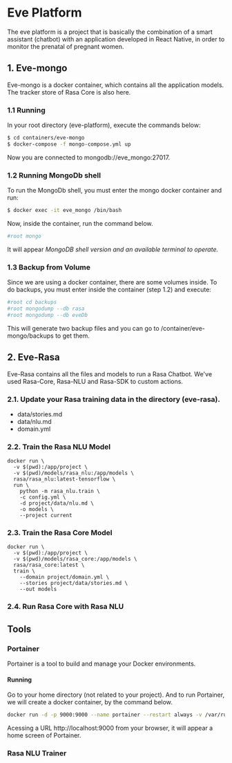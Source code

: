 # Eve Platform
The eve platform is a project that is basically the combination of a smart assistant (chatbot) with an application developed in React Native, in order to monitor the prenatal of pregnant women.

## 1. Eve-mongo
Eve-mongo is a docker container, which contains all the application models. The tracker store of Rasa Core is also here.

### 1.1 Running

In your root directory (eve-platform), execute the commands below:

```sh
$ cd containers/eve-mongo
$ docker-compose -f mongo-compose.yml up
```
Now you are connected to mongodb://eve_mongo:27017.

### 1.2 Running MongoDb shell

To run the MongoDb shell, you must enter the mongo docker container and run:

```sh
$ docker exec -it eve_mongo /bin/bash
```
Now, inside the container, run the command below.

```sh
#root mongo
```

It will appear <i>MongoDB shell version and an available terminal to operate.</i>

### 1.3 Backup from Volume

Since we are using a docker container, there are some volumes inside. To do backups, you must enter inside the container (step 1.2) and execute:

```sh
#root cd backups
#root mongodump --db rasa 
#root mongodump --db eveDb
```

This will generate two backup files and you can go to /container/eve-mongo/backups to get them. 

## 2. Eve-Rasa
Eve-Rasa contains all the files and models to run a Rasa Chatbot. We've used Rasa-Core, Rasa-NLU and Rasa-SDK to custom actions.
### 2.1. Update your Rasa training data in the directory (eve-rasa).
- data/stories.md
- data/nlu.md
- domain.yml

### 2.2. Train the Rasa NLU Model

```
docker run \
  -v $(pwd):/app/project \
  -v $(pwd)/models/rasa_nlu:/app/models \
  rasa/rasa_nlu:latest-tensorflow \
  run \
    python -m rasa_nlu.train \
    -c config.yml \
    -d project/data/nlu.md \
    -o models \
    --project current
```

### 2.3. Train the Rasa Core Model

```
docker run \
  -v $(pwd):/app/project \
  -v $(pwd)/models/rasa_core:/app/models \
  rasa/rasa_core:latest \
  train \
    --domain project/domain.yml \
    --stories project/data/stories.md \
    --out models
```

### 2.4. Run Rasa Core with Rasa NLU


## Tools

### Portainer

Portainer is a tool to build and manage your Docker environments. 

#### Running

Go to your home directory (not related to your project). And to run Portainer, we will create a docker container, by the command below.

```sh
docker run -d -p 9000:9000 --name portainer --restart always -v /var/run/docker.sock:/var/run/docker.sock -v /home/{USER_SYSTEM_FOLDER}/portainer/data:/data portainer/portainer
```

Acessing a URL http://localhost:9000 from your browser, it will appear a home screen of Portainer.

### Rasa NLU Trainer





